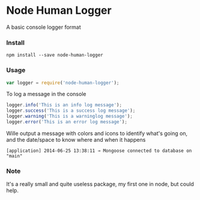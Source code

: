 # Node Human Logger

A basic console logger format

### Install
```
npm install --save node-human-logger
```

### Usage


```js
var logger = require('node-human-logger');
```

To log a message in the console

```js
logger.info('This is an info log message');
logger.success('This is a success log message');
logger.warning('This is a warninglog message');
logger.error('This is an error log message');
```

Wille output a message with colors and icons to identify what's going on, and
the date/space to know where and when it happens

```
[application] 2014-06-25 13:38:11 → Mongoose connected to database on "main"
```

### Note
It's a really small and quite useless package, my first one in node, but could
help.
